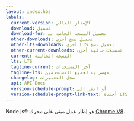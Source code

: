 ```yaml
---
layout: index.hbs
labels:
  current-version: الإصدار الحالي
  download: تحميل
  download-for: تحميل النسخة الخاصة بـ
  other-downloads: تحميل نسخ أخرى
  other-lts-downloads: أخرى LTS تحميل نسخ
  other-current-downloads: تحميلات حالية أخرى
  current: النسخة الحالية
  lts: LTS
  tagline-current: آخر المستجدات
  tagline-lts: موصى به لجميع المستخدمين
  changelog: سجل التغييرات
  api: API Docs
  version-schedule-prompt: أو انظر إلى
  version-schedule-prompt-link-text: أجندة LTS
---
```


Node.js® هو إطار عمل مبني على محرك [Chrome V8](https://v8.dev/).
